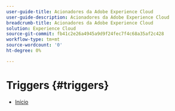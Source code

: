 ```yaml
---
user-guide-title: Acionadores da Adobe Experience Cloud
user-guide-description: Acionadores da Adobe Experience Cloud
breadcrumb-title: Acionadores da Adobe Experience Cloud
solution: Experience Cloud
source-git-commit: fb41c2e26a4945a9d9f24fec7f4c68a35af2c428
workflow-type: tm+mt
source-wordcount: '0'
ht-degree: 0%

---
```


# Triggers {#triggers}

* [Início](home.md)
